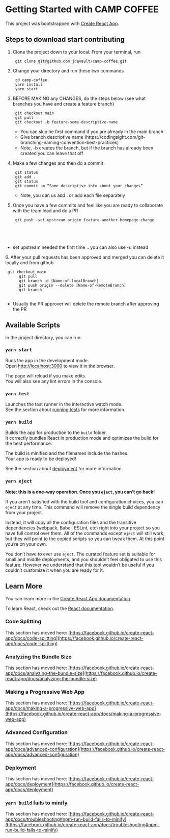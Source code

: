 # Getting Started with CAMP COFFEE

This project was bootstrapped with [Create React App](https://github.com/facebook/create-react-app).

## Steps to download start contributing

1. Clone the project down to your local.  From your terminal, run
   <pre><code> git clone git@github.com:jdavault/camp-coffee.git 
   </code></pre>

2. Change your directory and run these two commands
   <pre><code> cd camp-coffee
	yarn install
	yarn start
   </code></pre>

3. BEFORE MAKING any CHANGES, do the steps below (see what branches you have and create a feature branch)
   <pre><code> git checkout main
	git pull
	git checkout -b feature-some-descriptive-name
   </code></pre>
   <ul>
  		<li>
	   	You can skip he first command if you are already in the main branch
		</li>
		<li>
	   	Give branch descriptive name (https://codingsight.com/git-branching-naming-convention-best-practices)
	  	</li>
	  	<li>
	   	Note, -b creates the branch, but if the branch has already been created  you can leave that off
		</li>
	</ul>
4. Make a few changes and then do a commit 
	<pre><code> git status
	git add .
	git status 
	git commit -m “Some descriptive info about your changes”
   </code></pre>
   <ul>
  		<li>
			Note, you can us add . or add each file separately
	  	</li>
	</ul>
5.  Once you have a few commits and feel like you are ready to collaborate with the team lead and do a PR
	<pre><code> git push –set-upstream origin feature-another-homepage-change 
   </code></pre>
   <ul>
  		<li>
			set upstream needed the first time .. you can also use -u instead 
	  	</li>
	</ul>
6.  After your pull requests has been approved and merged you can delete it locally and from github
     <pre><code> git checkout main
	  git pull 
	  git branch -d [Name-of-localBranch]
	  git push origin --delete [Name-of-RemoteBranch]
	  git branch
     </code></pre>
   	<ul>
  			<li>
				Usually the PR approver will delete the remote branch after approving the PR
	  		</li>
		</ul>

## Available Scripts

In the project directory, you can run:

### `yarn start`

Runs the app in the development mode.\
Open [http://localhost:3000](http://localhost:3000) to view it in the browser.

The page will reload if you make edits.\
You will also see any lint errors in the console.

### `yarn test`

Launches the test runner in the interactive watch mode.\
See the section about [running tests](https://facebook.github.io/create-react-app/docs/running-tests) for more information.

### `yarn build`

Builds the app for production to the `build` folder.\
It correctly bundles React in production mode and optimizes the build for the best performance.

The build is minified and the filenames include the hashes.\
Your app is ready to be deployed!

See the section about [deployment](https://facebook.github.io/create-react-app/docs/deployment) for more information.

### `yarn eject`

**Note: this is a one-way operation. Once you `eject`, you can’t go back!**

If you aren’t satisfied with the build tool and configuration choices, you can `eject` at any time. This command will remove the single build dependency from your project.

Instead, it will copy all the configuration files and the transitive dependencies (webpack, Babel, ESLint, etc) right into your project so you have full control over them. All of the commands except `eject` will still work, but they will point to the copied scripts so you can tweak them. At this point you’re on your own.

You don’t have to ever use `eject`. The curated feature set is suitable for small and middle deployments, and you shouldn’t feel obligated to use this feature. However we understand that this tool wouldn’t be useful if you couldn’t customize it when you are ready for it.

## Learn More

You can learn more in the [Create React App documentation](https://facebook.github.io/create-react-app/docs/getting-started).

To learn React, check out the [React documentation](https://reactjs.org/).

### Code Splitting

This section has moved here: [https://facebook.github.io/create-react-app/docs/code-splitting](https://facebook.github.io/create-react-app/docs/code-splitting)

### Analyzing the Bundle Size

This section has moved here: [https://facebook.github.io/create-react-app/docs/analyzing-the-bundle-size](https://facebook.github.io/create-react-app/docs/analyzing-the-bundle-size)

### Making a Progressive Web App

This section has moved here: [https://facebook.github.io/create-react-app/docs/making-a-progressive-web-app](https://facebook.github.io/create-react-app/docs/making-a-progressive-web-app)

### Advanced Configuration

This section has moved here: [https://facebook.github.io/create-react-app/docs/advanced-configuration](https://facebook.github.io/create-react-app/docs/advanced-configuration)

### Deployment

This section has moved here: [https://facebook.github.io/create-react-app/docs/deployment](https://facebook.github.io/create-react-app/docs/deployment)

### `yarn build` fails to minify

This section has moved here: [https://facebook.github.io/create-react-app/docs/troubleshooting#npm-run-build-fails-to-minify](https://facebook.github.io/create-react-app/docs/troubleshooting#npm-run-build-fails-to-minify)
